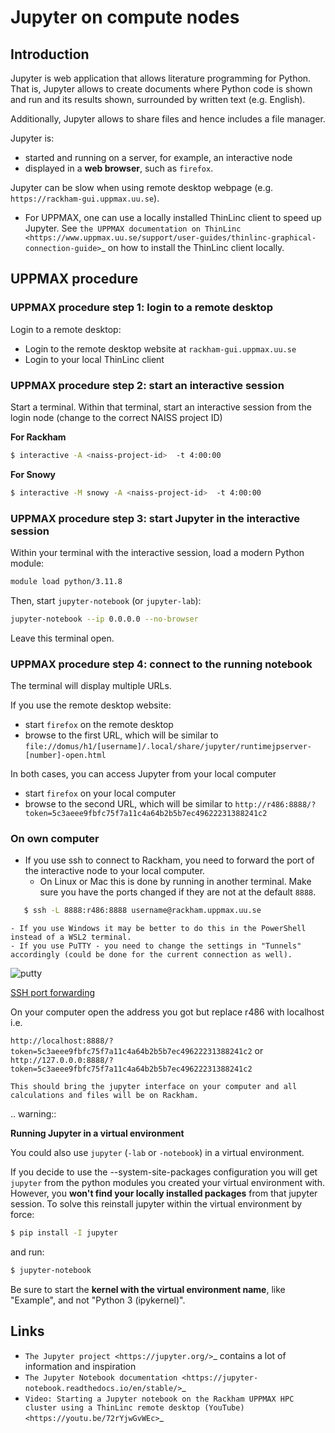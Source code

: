 # Jupyter on compute nodes

## Introduction

Jupyter is web application that allows literature programming for Python. That is, Jupyter allows to create documents where Python code is shown and run and its results shown, surrounded by written text (e.g. English).

Additionally, Jupyter allows to share files and hence includes a file manager.

Jupyter is:

- started and running on a server, for example, an interactive node
- displayed in a **web browser**, such as ``firefox``.

Jupyter can be slow when using remote desktop webpage
(e.g. ``https://rackham-gui.uppmax.uu.se``).

- For UPPMAX, one can use a locally installed ThinLinc client to speed up Jupyter. See `the UPPMAX documentation on ThinLinc <https://www.uppmax.uu.se/support/user-guides/thinlinc-graphical-connection-guide>`_ on how to install the ThinLinc client locally.

## UPPMAX procedure

### UPPMAX procedure step 1: login to a remote desktop

Login to a remote desktop:

- Login to the remote desktop website at ``rackham-gui.uppmax.uu.se``
- Login to your local ThinLinc client

### UPPMAX procedure step 2: start an interactive session

Start a terminal. Within that terminal, start an interactive session from the login node (change to the correct NAISS project ID) 
  
**For Rackham**

```sh
$ interactive -A <naiss-project-id>  -t 4:00:00
```

**For Snowy**

```sh
$ interactive -M snowy -A <naiss-project-id>  -t 4:00:00
```

### UPPMAX procedure step 3: start Jupyter in the interactive session

Within your terminal with the interactive session, load a modern Python module:

```sh
module load python/3.11.8
```

Then, start ``jupyter-notebook`` (or ``jupyter-lab``):

```sh
jupyter-notebook --ip 0.0.0.0 --no-browser
```

Leave this terminal open.

### UPPMAX procedure step 4: connect to the running notebook 

The terminal will display multiple URLs.

If you use the remote desktop website:

- start ``firefox`` on the remote desktop
- browse to the first URL, which will be similar to ``file://domus/h1/[username]/.local/share/jupyter/runtimejpserver-[number]-open.html``

In both cases, you can access Jupyter from your local computer

- start ``firefox`` on your local computer
- browse to the second URL, which will be similar to 
  ``http://r486:8888/?token=5c3aeee9fbfc75f7a11c4a64b2b5b7ec49622231388241c2``

### On own computer

- If you use ssh to connect to Rackham, you need to forward the port of the interactive node to your local computer.
    - On Linux or Mac this is done by running in another terminal. Make sure you have the ports changed if they are not at the default ``8888``.

```sh
   $ ssh -L 8888:r486:8888 username@rackham.uppmax.uu.se
```
    - If you use Windows it may be better to do this in the PowerShell instead of a WSL2 terminal.
    - If you use PuTTY - you need to change the settings in "Tunnels" accordingly (could be done for the current connection as well).

![putty](../img/putty.png)

[SSH port forwarding](https://uplogix.com/docs/local-manager-user-guide/advanced-features/ssh-port-forwarding)
    
On your computer open  the address you got but replace r486 with localhost i.e.

``http://localhost:8888/?token=5c3aeee9fbfc75f7a11c4a64b2b5b7ec49622231388241c2``
or 
``http://127.0.0.0:8888/?token=5c3aeee9fbfc75f7a11c4a64b2b5b7ec49622231388241c2``

    This should bring the jupyter interface on your computer and all calculations and files will be on Rackham.

.. warning:: 

   **Running Jupyter in a virtual environment**

   You could also use ``jupyter`` (``-lab`` or ``-notebook``) in a virtual environment.

   If you decide to use the --system-site-packages configuration you will get ``jupyter`` from the python modules you created your virtual environment with.   However, you **won't find your locally installed packages** from that jupyter session. To solve this reinstall jupyter within the virtual environment by force:

```sh
$ pip install -I jupyter
```
   and run:

```sh
$ jupyter-notebook
```
   
Be sure to start the **kernel with the virtual environment name**, like "Example", and not "Python 3 (ipykernel)".

Links
---------

- `The Jupyter project <https://jupyter.org/>`_ contains a lot of information and inspiration
- `The Jupyter Notebook documentation <https://jupyter-notebook.readthedocs.io/en/stable/>`_  
- `Video: Starting a Jupyter notebook on the Rackham UPPMAX HPC cluster using a ThinLinc remote desktop (YouTube) <https://youtu.be/72rYjwGvWEc>`_
